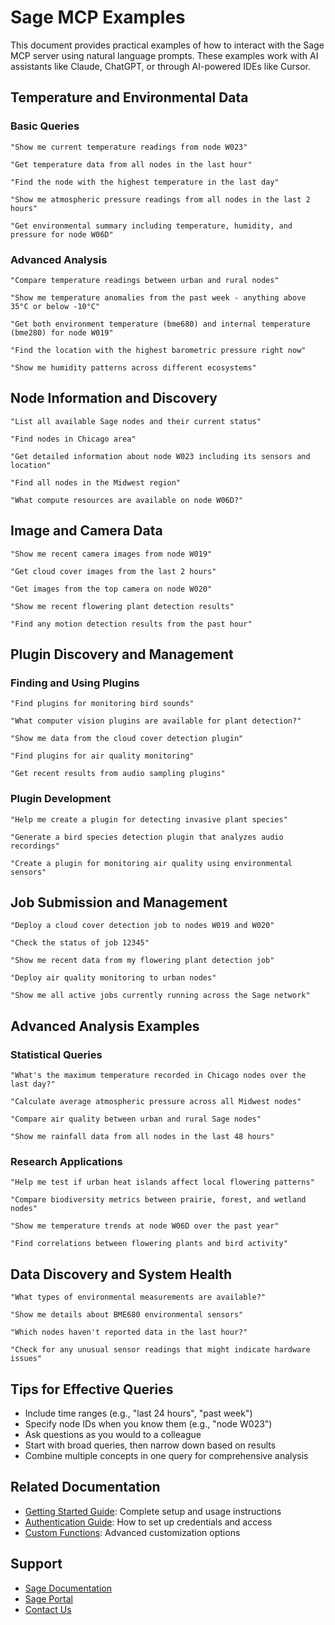 # Sage MCP Examples

This document provides practical examples of how to interact with the Sage MCP server using natural language prompts. These examples work with AI assistants like Claude, ChatGPT, or through AI-powered IDEs like Cursor.

## Temperature and Environmental Data

### Basic Queries

```
"Show me current temperature readings from node W023"

"Get temperature data from all nodes in the last hour"

"Find the node with the highest temperature in the last day"

"Show me atmospheric pressure readings from all nodes in the last 2 hours"

"Get environmental summary including temperature, humidity, and pressure for node W06D"
```

### Advanced Analysis

```
"Compare temperature readings between urban and rural nodes"

"Show me temperature anomalies from the past week - anything above 35°C or below -10°C"

"Get both environment temperature (bme680) and internal temperature (bme280) for node W019"

"Find the location with the highest barometric pressure right now"

"Show me humidity patterns across different ecosystems"
```

## Node Information and Discovery

```
"List all available Sage nodes and their current status"

"Find nodes in Chicago area"

"Get detailed information about node W023 including its sensors and location"

"Find all nodes in the Midwest region"

"What compute resources are available on node W06D?"
```

## Image and Camera Data

```
"Show me recent camera images from node W019"

"Get cloud cover images from the last 2 hours"

"Get images from the top camera on node W020"

"Show me recent flowering plant detection results"

"Find any motion detection results from the past hour"
```

## Plugin Discovery and Management

### Finding and Using Plugins

```
"Find plugins for monitoring bird sounds"

"What computer vision plugins are available for plant detection?"

"Show me data from the cloud cover detection plugin"

"Find plugins for air quality monitoring"

"Get recent results from audio sampling plugins"
```

### Plugin Development

```
"Help me create a plugin for detecting invasive plant species"

"Generate a bird species detection plugin that analyzes audio recordings"

"Create a plugin for monitoring air quality using environmental sensors"
```

## Job Submission and Management

```
"Deploy a cloud cover detection job to nodes W019 and W020"

"Check the status of job 12345"

"Show me recent data from my flowering plant detection job"

"Deploy air quality monitoring to urban nodes"

"Show me all active jobs currently running across the Sage network"
```

## Advanced Analysis Examples

### Statistical Queries

```
"What's the maximum temperature recorded in Chicago nodes over the last day?"

"Calculate average atmospheric pressure across all Midwest nodes"

"Compare air quality between urban and rural Sage nodes"

"Show me rainfall data from all nodes in the last 48 hours"
```

### Research Applications

```
"Help me test if urban heat islands affect local flowering patterns"

"Compare biodiversity metrics between prairie, forest, and wetland nodes"

"Show me temperature trends at node W06D over the past year"

"Find correlations between flowering plants and bird activity"
```

## Data Discovery and System Health

```
"What types of environmental measurements are available?"

"Show me details about BME680 environmental sensors"

"Which nodes haven't reported data in the last hour?"

"Check for any unusual sensor readings that might indicate hardware issues"
```

## Tips for Effective Queries

- Include time ranges (e.g., "last 24 hours", "past week")
- Specify node IDs when you know them (e.g., "node W023")
- Ask questions as you would to a colleague
- Start with broad queries, then narrow down based on results
- Combine multiple concepts in one query for comprehensive analysis

## Related Documentation

- [Getting Started Guide](GETTING_STARTED.md): Complete setup and usage instructions
- [Authentication Guide](AUTHENTICATION.md): How to set up credentials and access
- [Custom Functions](CUSTOM_FUNCTIONS.md): Advanced customization options

## Support

- [Sage Documentation](https://sagecontinuum.org/docs/getting-started)
- [Sage Portal](https://portal.sagecontinuum.org)
- [Contact Us](https://sagecontinuum.org/docs/contact-us)
